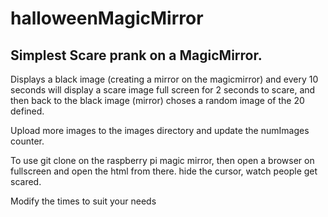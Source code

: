 # halloweenMagicMirror

## Simplest Scare prank on a MagicMirror.

Displays a black image (creating a mirror on the magicmirror) and every 10 seconds will display a scare image full screen for 2 seconds to scare, and then back to the black image (mirror) choses a random image of the 20 defined.

Upload more images to the images directory and update the numImages counter.

To use git clone on the raspberry pi magic mirror, then open a browser on fullscreen and open the html from there. hide the cursor, watch people get scared.

Modify the times to suit your needs
